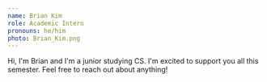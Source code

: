 ```yaml
---
name: Brian Kim
role: Academic Intern
pronouns: he/him
photo: Brian_Kim.png
---
```

Hi, I'm Brian and I'm a junior studying CS. I'm excited to support you all this semester. Feel free to reach out about anything!
